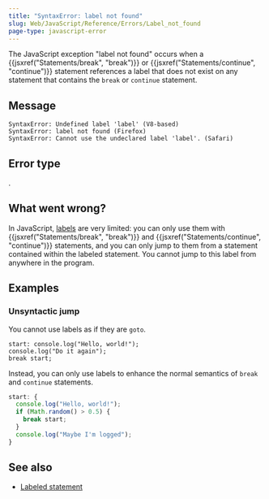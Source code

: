 ```yaml
---
title: "SyntaxError: label not found"
slug: Web/JavaScript/Reference/Errors/Label_not_found
page-type: javascript-error
---
```




The JavaScript exception "label not found" occurs when a {{jsxref("Statements/break", "break")}} or {{jsxref("Statements/continue", "continue")}} statement references a label that does not exist on any statement that contains the `break` or `continue` statement.

## Message

```plain
SyntaxError: Undefined label 'label' (V8-based)
SyntaxError: label not found (Firefox)
SyntaxError: Cannot use the undeclared label 'label'. (Safari)
```

## Error type

.

## What went wrong?

In JavaScript, [labels](/Web/JavaScript/Reference/Statements/label) are very limited: you can only use them with {{jsxref("Statements/break", "break")}} and {{jsxref("Statements/continue", "continue")}} statements, and you can only jump to them from a statement contained within the labeled statement. You cannot jump to this label from anywhere in the program.

## Examples

### Unsyntactic jump

You cannot use labels as if they are `goto`.

```js-nolint example-bad
start: console.log("Hello, world!");
console.log("Do it again");
break start;
```

Instead, you can only use labels to enhance the normal semantics of `break` and `continue` statements.

```js example-good
start: {
  console.log("Hello, world!");
  if (Math.random() > 0.5) {
    break start;
  }
  console.log("Maybe I'm logged");
}
```

## See also

- [Labeled statement](/Web/JavaScript/Reference/Statements/label)
